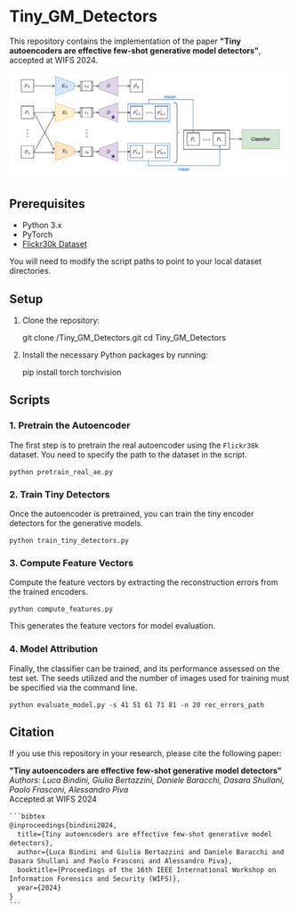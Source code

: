 # Tiny_GM_Detectors

This repository contains the implementation of the paper **"Tiny autoencoders are effective few-shot generative model detectors"**, accepted at WIFS 2024.

![Network Architecture](images/architecture.png)

## Prerequisites

- Python 3.x
- PyTorch
- [Flickr30k Dataset](https://www.kaggle.com/datasets/hsankesara/flickr-image-dataset)

You will need to modify the script paths to point to your local dataset directories.

## Setup

1. Clone the repository:

    git clone /Tiny_GM_Detectors.git
    cd Tiny_GM_Detectors

2. Install the necessary Python packages by running:

    pip install torch torchvision

## Scripts

### 1. Pretrain the Autoencoder

The first step is to pretrain the real autoencoder using the `Flickr30k` dataset. You need to specify the path to the dataset in the script.

    python pretrain_real_ae.py


### 2. Train Tiny Detectors

Once the autoencoder is pretrained, you can train the tiny encoder detectors for the generative models.

    python train_tiny_detectors.py


### 3. Compute Feature Vectors

Compute the feature vectors by extracting the reconstruction errors from the trained encoders.

    python compute_features.py

This generates the feature vectors for model evaluation.


### 4. Model Attribution

Finally, the classifier can be trained, and its performance assessed on the test set. The seeds utilized and the number of images used for training must be specified via the command line.

    python evaluate_model.py -s 41 51 61 71 81 -n 20 rec_errors_path


## Citation

If you use this repository in your research, please cite the following paper:

**"Tiny autoencoders are effective few-shot generative model detectors"**  
*Authors: Luca Bindini, Giulia Bertazzini, Daniele Baracchi, Dasara Shullani, Paolo Frasconi, Alessandro Piva*  
Accepted at WIFS 2024

    ```bibtex
    @inproceedings{bindini2024,
      title={Tiny autoencoders are effective few-shot generative model detectors},
      author={Luca Bindini and Giulia Bertazzini and Daniele Baracchi and Dasara Shullani and Paolo Frasconi and Alessandro Piva},
      booktitle={Proceedings of the 16th IEEE International Workshop on Information Forensics and Security (WIFS)},
      year={2024}
    }
    ```

